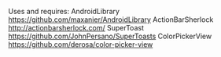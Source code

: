 Uses and requires:
AndroidLibrary https://github.com/maxanier/AndroidLibrary
ActionBarSherlock http://actionbarsherlock.com/
SuperToast https://github.com/JohnPersano/SuperToasts
ColorPickerView https://github.com/derosa/color-picker-view
